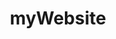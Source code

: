---
title: myWebsite
name: myWebsite
desc: myWebsite ist hier
category: Frontend
language: Vue.js
framework: Nuxt.js
datum: 2022
img:
link: https://github.com/JoKraken/myWebsite
---